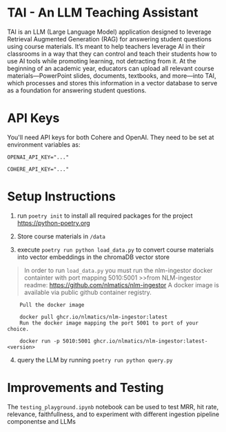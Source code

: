 
# TAI - An LLM Teaching Assistant
TAI is an LLM (Large Language Model) application designed to leverage Retrieval Augmented Generation (RAG) for answering student questions using course materials.  It’s meant to help teachers leverage AI in their classrooms in a way that they can control and teach their students how to use AI tools while promoting learning, not detracting from it. At the beginning of an academic year, educators can upload all relevant course materials—PowerPoint slides, documents, textbooks, and more—into TAI, which processes and stores this information in a vector database to serve as a foundation for answering student questions.

# API Keys
You'll need  API keys for both Cohere and OpenAI. They need to be set at environment variables as:

```OPENAI_API_KEY="..."```

```COHERE_API_KEY="..."```
# Setup Instructions

1. run ```poetry init``` to install all required packages for the project
    https://python-poetry.org

2. Store course materials in ```/data```

3. execute ```poetry run python load_data.py``` to convert course materials into vector embeddings in the chromaDB vector store

>In order to run ```load_data.py``` you must run the nlm-ingestor docker containter with port mapping 5010:5001
    >>from NLM-ingestor readme:
        https://github.com/nlmatics/nlm-ingestor
        A docker image is available via public github container registry.

        Pull the docker image

        docker pull ghcr.io/nlmatics/nlm-ingestor:latest
        Run the docker image mapping the port 5001 to port of your      choice.

        docker run -p 5010:5001 ghcr.io/nlmatics/nlm-ingestor:latest-<version>

4. query the LLM by running ``` poetry run python query.py ```

# Improvements and Testing
The ```testing_playground.ipynb``` notebook can be used to test MRR, hit rate, relevance, faithfullness, and to experiment with different ingestion pipeline componentse and LLMs